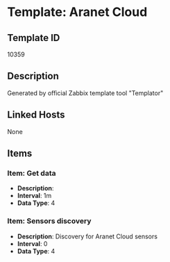 # Template: Aranet Cloud

## Template ID
10359

## Description
Generated by official Zabbix template tool "Templator"

## Linked Hosts
None

## Items

### Item: Get data
- **Description**: 
- **Interval**: 1m
- **Data Type**: 4

### Item: Sensors discovery
- **Description**: Discovery for Aranet Cloud sensors
- **Interval**: 0
- **Data Type**: 4

